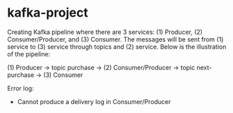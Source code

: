 # kafka-project
Creating Kafka pipeline where there are 3 services: (1) Producer, (2) Consumer/Producer, and (3) Consumer. The messages will be sent from (1) service to (3) service through topics and (2) service. Below is the illustration of the pipeline:

(1) Producer -> topic purchase -> (2) Consumer/Producer -> topic next-purchase -> (3) Consumer

Error log:
 - Cannot produce a delivery log in Consumer/Producer
